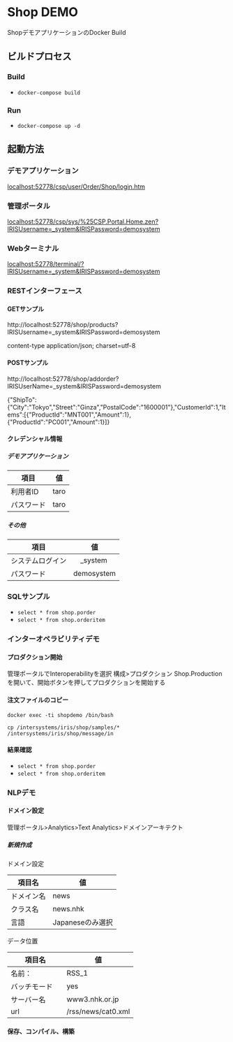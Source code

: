# Shop DEMO

ShopデモアプリケーションのDocker Build


## ビルドプロセス

### Build
* ```docker-compose build```
### Run
* ```docker-compose up -d```


## 起動方法

### デモアプリケーション

[localhost:52778/csp/user/Order/Shop/login.htm](http://localhost:52778/csp/user/Order/Shop/login.htm)

### 管理ポータル

[localhost:52778/csp/sys/%25CSP.Portal.Home.zen?IRISUsername=_system&IRISPassword=demosystem](http://localhost:52778/csp/sys/%25CSP.Portal.Home.zen?IRISUsername=_system&IRISPassword=demosystem)

### Webターミナル

[localhost:52778/terminal/?IRISUsername=_system&IRISPassword=demosystem](http://localhost:52778/terminal/?IRISUsername=_system&IRISPassword=demosystem)

### RESTインターフェース

#### GETサンプル

http://localhost:52778/shop/products?IRISUsername=_system&IRISPassword=demosystem

content-type application/json; charset=utf-8

#### POSTサンプル

http://localhost:52778/shop/addorder?IRISUserName=_system&IRISPassword=demosystem

{"ShipTo":{"City":"Tokyo","Street":"Ginza","PostalCode":"1600001"},"CustomerId":1,"Items":[{"ProductId":"MNT001","Amount":1},{"ProductId":"PC001","Amount":1}]}

#### クレデンシャル情報

##### デモアプリケーション

| 項目   | 値    |
|-------|-------|
利用者ID | taro |
パスワード| taro |

##### その他

| 項目           | 値        |
|---------------|------------
| システムログイン |　_system  |
|パスワード　	   |demosystem|

### SQLサンプル

* `select * from shop.porder`
* `select * from shop.orderitem`

### インターオペラビリティデモ

#### プロダクション開始

管理ポータルでInteroperabilityを選択
構成>プロダクション
Shop.Productionを開いて、開始ボタンを押してプロダクションを開始する

#### 注文ファイルのコピー

```docker ps
docker exec -ti shopdemo /bin/bash

cp /intersystems/iris/shop/samples/* /intersystems/iris/shop/message/in
```

#### 結果確認

* `select * from shop.porder`
* `select * from shop.orderitem`

### NLPデモ

#### ドメイン設定

管理ポータル>Analytics>Text Analytics>ドメインアーキテクト

##### 新規作成

ドメイン設定

|項目名    |値                |
|---------|------------------|
|ドメイン名 |news             |
|クラス名   |news.nhk         |
|言語　     |Japaneseのみ選択  |

 データ位置

|項目名      |値                 |
------------|-------------------
|名前：	     |RSS_1              |
|バッチモード　|yes               |
|サーバー名	   |www3.nhk.or.jp    |
|url		  |/rss/news/cat0.xml|

#### 保存、コンパイル、構築
